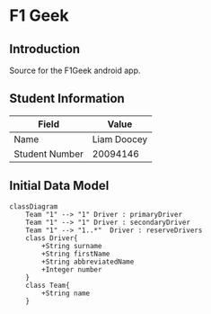 # F1 Geek

## Introduction

Source for the F1Geek android app.

## Student Information

| Field          | Value       |
|----------------|-------------|
| Name           | Liam Doocey |
| Student Number | 20094146    |

## Initial Data Model

```mermaid
classDiagram
    Team "1" --> "1" Driver : primaryDriver
    Team "1" --> "1" Driver : secondaryDriver
    Team "1" --> "1..*"  Driver : reserveDrivers
    class Driver{
        +String surname
        +String firstName
        +String abbreviatedName
        +Integer number
    }
    class Team{
        +String name
    }
```